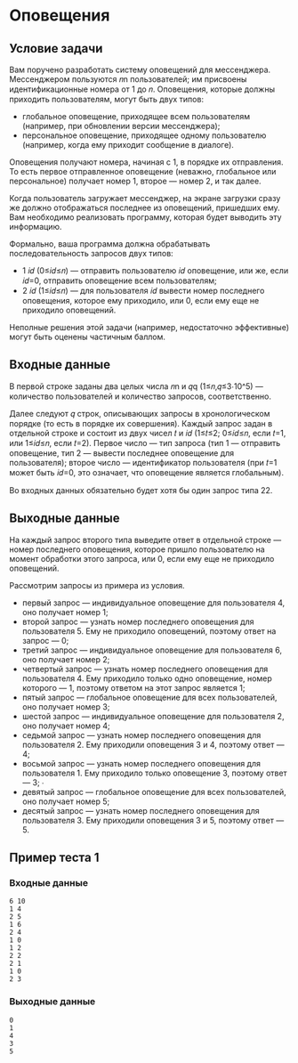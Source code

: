 # Оповещения

## Условие задачи

Вам поручено разработать систему оповещений для мессенджера. Мессенджером пользуются 𝑛n пользователей; им присвоены идентификационные номера от 1 до 𝑛. Оповещения, которые должны приходить пользователям, могут быть двух типов:

- глобальное оповещение, приходящее всем пользователям (например, при обновлении версии мессенджера);
- персональное оповещение, приходящее одному пользователю (например, когда ему приходит сообщение в диалоге).

Оповещения получают номера, начиная с 1, в порядке их отправления. То есть первое отправленное оповещение (неважно, глобальное или персональное) получает номер 1, второе — номер 2, и так далее.

Когда пользователь загружает мессенджер, на экране загрузки сразу же должно отображаться последнее из оповещений, пришедших ему. Вам необходимо реализовать программу, которая будет выводить эту информацию.

Формально, ваша программа должна обрабатывать последовательность запросов двух типов:

- 1 𝑖𝑑 (0≤𝑖𝑑≤𝑛) — отправить пользователю 𝑖𝑑 оповещение, или же, если 𝑖𝑑=0, отправить оповещение всем пользователям;
- 2 𝑖𝑑 (1≤𝑖𝑑≤𝑛) — для пользователя 𝑖𝑑 вывести номер последнего оповещения, которое ему приходило, или 0, если ему еще не приходило оповещений.

Неполные решения этой задачи (например, недостаточно эффективные) могут быть оценены частичным баллом.

## Входные данные

В первой строке заданы два целых числа 𝑛n и 𝑞q (1≤𝑛,𝑞≤3⋅10^5) — количество пользователей и количество запросов, соответственно.

Далее следуют 𝑞 строк, описывающих запросы в хронологическом порядке (то есть в порядке их совершения). Каждый запрос задан в отдельной строке и состоит из двух чисел 𝑡 и 𝑖𝑑 (1≤𝑡≤2; 0≤𝑖𝑑≤𝑛, если 𝑡=1, или 1≤𝑖𝑑≤𝑛, если 𝑡=2). Первое число — тип запроса (тип 1 — отправить оповещение, тип 2 — вывести последнее оповещение для пользователя); второе число — идентификатор пользователя (при 𝑡=1 может быть 𝑖𝑑=0, это означает, что оповещение является глобальным).

Во входных данных обязательно будет хотя бы один запрос типа 22.

## Выходные данные

На каждый запрос второго типа выведите ответ в отдельной строке — номер последнего оповещения, которое пришло пользователю на момент обработки этого запроса, или 0, если ему еще не приходило оповещений.

Рассмотрим запросы из примера из условия.

- первый запрос — индивидуальное оповещение для пользователя 4, оно получает номер 1;
- второй запрос — узнать номер последнего оповещения для пользователя 5. Ему не приходило оповещений, поэтому ответ на запрос — 0;
- третий запрос — индивидуальное оповещение для пользователя 6, оно получает номер 2;
- четвертый запрос — узнать номер последнего оповещения для пользователя 4. Ему приходило только одно оповещение, номер которого — 1, поэтому ответом на этот запрос является 1;
- пятый запрос — глобальное оповещение для всех пользователей, оно получает номер 3;
- шестой запрос — индивидуальное оповещение для пользователя 2, оно получает номер 4;
- седьмой запрос — узнать номер последнего оповещения для пользователя 2. Ему приходили оповещения 3 и 4, поэтому ответ — 4;
- восьмой запрос — узнать номер последнего оповещения для пользователя 1. Ему приходило только оповещение 3, поэтому ответ — 3; ∙
- девятый запрос — глобальное оповещение для всех пользователей, оно получает номер 5;
- десятый запрос — узнать номер последнего оповещения для пользователя 3. Ему приходили оповещения 3 и 5, поэтому ответ — 5.

## Пример теста 1

### Входные данные

```
6 10
1 4
2 5
1 6
2 4
1 0
1 2
2 2
2 1
1 0
2 3

```

### Выходные данные

```
0
1
4
3
5

```
